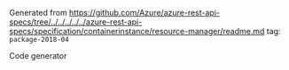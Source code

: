 Generated from https://github.com/Azure/azure-rest-api-specs/tree/../../../../../azure-rest-api-specs/specification/containerinstance/resource-manager/readme.md tag: `package-2018-04`

Code generator 


